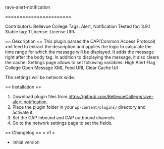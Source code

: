 rave-alert-notification

=======================

Contributors: Bellevue College
Tags: Alert, Notification
Tested for: 3.9.1
Stable tag: 1
License:
License URI:


== Description ==
This plugin parses the CAP(Common Access Protocol) xml feed to extract the description and applies the logic to calculate the time range for which the message will be displayed.
It adds the message right after the body tag. In addition to displaying the message, it also clears the cache.
Settings page allows to set following variables:
High Alert Flag
College Open Message
XML Feed URL
Clear Cache Url

The settings will be network wide.


== Installation ==
1. Download plugin files from https://github.com/BellevueCollege/rave-alert-notification.
2. Place the plugin folder in your `wp-content/plugins/` directory and activate it.
3. Set the CAP Inbound and CAP outbound channels.
4. Go to the network settings page to set the fields.


== Changelog ==
= v1 =
* Initial version
